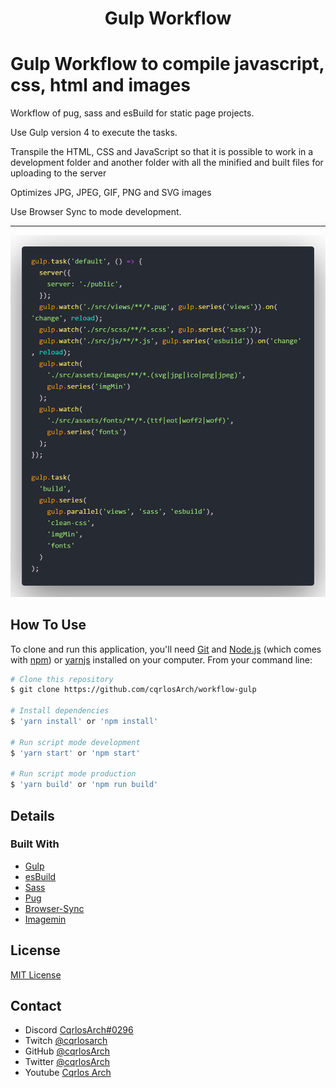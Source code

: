 
<h1 align="center">Gulp Workflow </h1>

# Gulp Workflow to compile javascript, css, html and images

Workflow of pug, sass and esBuild for static page projects.

Use Gulp version 4 to execute the tasks.

Transpile the HTML, CSS and JavaScript so that it is possible to work in a development folder and another folder with all the minified and built files for uploading to the server

Optimizes JPG, JPEG, GIF, PNG and SVG images

Use Browser Sync to mode development.

***

<p align="center">
  <img src="screenshot.png">
</p>

## How To Use

To clone and run this application, you'll need [Git](https://git-scm.com) and [Node.js](https://nodejs.org/en/download/) (which comes with [npm](http://npmjs.com)) or [yarnjs](https://yarnpkg.com/) installed on your computer. From your command line:

```bash
# Clone this repository
$ git clone https://github.com/cqrlosArch/workflow-gulp

# Install dependencies
$ 'yarn install' or 'npm install'

# Run script mode development
$ 'yarn start' or 'npm start'

# Run script mode production
$ 'yarn build' or 'npm run build'
```

## Details

### Built With

- [Gulp](https://gulpjs.com/)
- [esBuild](https://esbuild.github.io/)
- [Sass](https://sass-lang.com/)
- [Pug](https://pugjs.org/api/getting-started.html)
- [Browser-Sync](https://browsersync.io/)
- [Imagemin](https://github.com/imagemin/imagemin)

## License

[MIT License](./LICENSE)

## Contact

- Discord [CqrlosArch#0296](https://discord.com/)
- Twitch [@cqrlosarch](https://www.twitch.tv/cqrlosarch/about)
- GitHub [@cqrlosArch](https://github.com/cqrlosArch)
- Twitter [@cqrlosArch](https://twitter.com/cqrlosArch)
- Youtube [Cqrlos Arch](https://www.youtube.com/channel/UCV8eaXiCFXUN5Rkpc42G3ZQ)